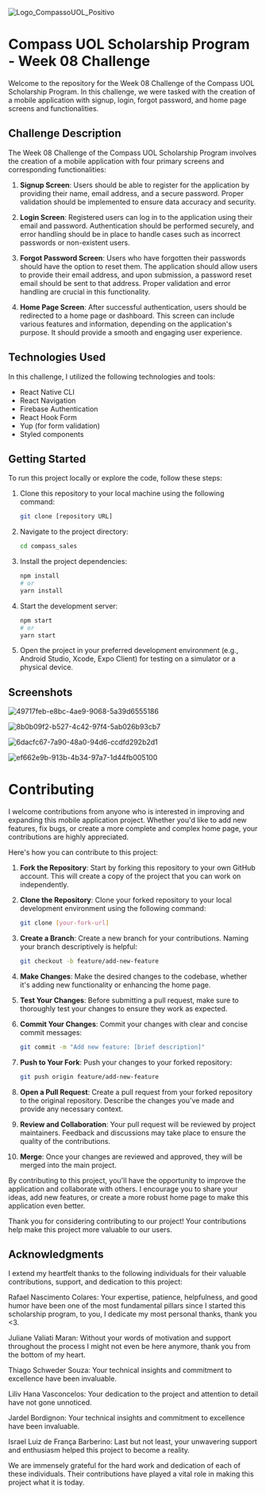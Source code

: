 ![Logo_CompassoUOL_Positivo](https://github.com/MuAnjos/projeto-compass_sales-Murilo-Novais-squad2/assets/92558491/5b77a951-09d7-4679-9985-c5e0bef76d1e)

# Compass UOL Scholarship Program - Week 08 Challenge

Welcome to the repository for the Week 08 Challenge of the Compass UOL Scholarship Program. In this challenge, we were tasked with the creation of a mobile application with signup, login, forgot password, and home page screens and functionalities.

## Challenge Description

The Week 08 Challenge of the Compass UOL Scholarship Program involves the creation of a mobile application with four primary screens and corresponding functionalities:

1. **Signup Screen**: Users should be able to register for the application by providing their name, email address, and a secure password. Proper validation should be implemented to ensure data accuracy and security.

2. **Login Screen**: Registered users can log in to the application using their email and password. Authentication should be performed securely, and error handling should be in place to handle cases such as incorrect passwords or non-existent users.

3. **Forgot Password Screen**: Users who have forgotten their passwords should have the option to reset them. The application should allow users to provide their email address, and upon submission, a password reset email should be sent to that address. Proper validation and error handling are crucial in this functionality.

4. **Home Page Screen**: After successful authentication, users should be redirected to a home page or dashboard. This screen can include various features and information, depending on the application's purpose. It should provide a smooth and engaging user experience.

## Technologies Used

In this challenge, I utilized the following technologies and tools:

- React Native CLI
- React Navigation
- Firebase Authentication
- React Hook Form
- Yup (for form validation)
- Styled components

## Getting Started

To run this project locally or explore the code, follow these steps:

1. Clone this repository to your local machine using the following command:

   ```bash
   git clone [repository URL]
   ```

2. Navigate to the project directory:

   ```bash
   cd compass_sales
   ```

3. Install the project dependencies:

   ```bash
   npm install
   # or
   yarn install
   ```

5. Start the development server:

   ```bash
   npm start
   # or
   yarn start
   ```

6. Open the project in your preferred development environment (e.g., Android Studio, Xcode, Expo Client) for testing on a simulator or a physical device.

## Screenshots

![49717feb-e8bc-4ae9-9068-5a39d6555186](https://github.com/MuAnjos/projeto-compass_sales-Murilo-Novais-squad2/assets/92558491/a5d2064e-6f9a-48dc-b1f9-bd712172e54e)

![8b0b09f2-b527-4c42-97f4-5ab026b93cb7](https://github.com/MuAnjos/projeto-compass_sales-Murilo-Novais-squad2/assets/92558491/bd70eae4-868a-478c-ae0d-0531557a0912)

![6dacfc67-7a90-48a0-94d6-ccdfd292b2d1](https://github.com/MuAnjos/projeto-compass_sales-Murilo-Novais-squad2/assets/92558491/f8de498d-c29e-4a5c-870a-ad309b00bc51)

![ef662e9b-913b-4b34-97a7-1d44fb005100](https://github.com/MuAnjos/projeto-compass_sales-Murilo-Novais-squad2/assets/92558491/00644f70-f3ca-4057-8afd-e17220db11cf)

# Contributing

I welcome contributions from anyone who is interested in improving and expanding this mobile application project. Whether you'd like to add new features, fix bugs, or create a more complete and complex home page, your contributions are highly appreciated.

Here's how you can contribute to this project:

1. **Fork the Repository**: Start by forking this repository to your own GitHub account. This will create a copy of the project that you can work on independently.

2. **Clone the Repository**: Clone your forked repository to your local development environment using the following command:

   ```bash
   git clone [your-fork-url]
   ```

3. **Create a Branch**: Create a new branch for your contributions. Naming your branch descriptively is helpful:

   ```bash
   git checkout -b feature/add-new-feature
   ```

4. **Make Changes**: Make the desired changes to the codebase, whether it's adding new functionality or enhancing the home page.

5. **Test Your Changes**: Before submitting a pull request, make sure to thoroughly test your changes to ensure they work as expected.

6. **Commit Your Changes**: Commit your changes with clear and concise commit messages:

   ```bash
   git commit -m "Add new feature: [brief description]"
   ```

7. **Push to Your Fork**: Push your changes to your forked repository:

   ```bash
   git push origin feature/add-new-feature
   ```

8. **Open a Pull Request**: Create a pull request from your forked repository to the original repository. Describe the changes you've made and provide any necessary context.

9. **Review and Collaboration**: Your pull request will be reviewed by project maintainers. Feedback and discussions may take place to ensure the quality of the contributions.

10. **Merge**: Once your changes are reviewed and approved, they will be merged into the main project.

By contributing to this project, you'll have the opportunity to improve the application and collaborate with others. I encourage you to share your ideas, add new features, or create a more robust home page to make this application even better.

Thank you for considering contributing to our project! Your contributions help make this project more valuable to our users.


## Acknowledgments

I extend my heartfelt thanks to the following individuals for their valuable contributions, support, and dedication to this project:

Rafael Nascimento Colares: Your expertise, patience, helpfulness, and good humor have been one of the most fundamental pillars since I started this scholarship program, to you, I dedicate my most personal thanks, thank you <3.

Juliane Valiati Maran: Without your words of motivation and support throughout the process I might not even be here anymore, thank you from the bottom of my heart.

Thiago Schweder Souza: Your technical insights and commitment to excellence have been invaluable.

Liliv Hana Vasconcelos: Your dedication to the project and attention to detail have not gone unnoticed.

Jardel Bordignon:  Your technical insights and commitment to excellence have been invaluable.

Israel Luiz de França Barberino: Last but not least, your unwavering support and enthusiasm helped this project to become a reality.

We are immensely grateful for the hard work and dedication of each of these individuals. Their contributions have played a vital role in making this project what it is today.
